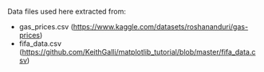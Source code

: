 Data files used here extracted from:
- gas_prices.csv (https://www.kaggle.com/datasets/roshananduri/gas-prices)
- fifa_data.csv (https://github.com/KeithGalli/matplotlib_tutorial/blob/master/fifa_data.csv)
